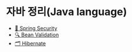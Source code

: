 # 자바 정리(Java language)
* [🔐 Spring Security](./spring-security.md)  
* [🔍 Bean Validation](./validation.md)  
* [🗂 Hibernate](./hibernate.md)